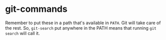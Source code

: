 # git-commands

Remember to put these in a path that's available in `PATH`. Git will take care of the rest. So, `git-search` put anywhere in the PATH means that running `git search` will call it.
